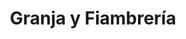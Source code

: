 ---
title: "Granja y Fiambrería"
url: /ciudad-autonoma-de-buenos-aires/granja-y-fiambreria/
shop: comodidad
---